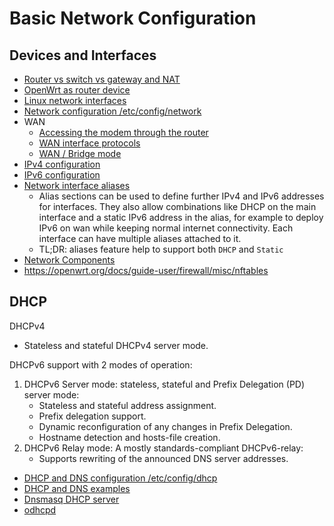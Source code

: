 # Basic Network Configuration

## Devices and Interfaces

- [Router vs switch vs gateway and NAT](https://openwrt.org/docs/guide-user/network/switch_router_gateway_and_nat)
- [OpenWrt as router device](https://openwrt.org/docs/guide-user/network/openwrt_as_routerdevice)
- [Linux network interfaces](https://openwrt.org/docs/guide-developer/networking/network.interfaces)
- [Network configuration /etc/config/network](https://openwrt.org/docs/guide-user/network/network_configuration)
- WAN
  - [Accessing the modem through the router](https://openwrt.org/docs/guide-user/network/wan/access.modem.through.nat)
  - [WAN interface protocols](https://openwrt.org/docs/guide-user/network/wan/wan_interface_protocols)
  - [WAN / Bridge mode](https://openwrt.org/docs/guide-user/network/wan/bridge-mode)
- [IPv4 configuration](https://openwrt.org/docs/guide-user/network/ipv4/configuration)
- [IPv6 configuration](https://openwrt.org/docs/guide-user/network/ipv6/configuration)
- [Network interface aliases](https://openwrt.org/docs/guide-user/network/network_interface_alias)
  - Alias sections can be used to define further IPv4 and IPv6 addresses for
    interfaces. They also allow combinations like DHCP on the main interface and
    a static IPv6 address in the alias, for example to deploy IPv6 on wan while
    keeping normal internet connectivity. Each interface can have multiple
    aliases attached to it.
  - TL;DR: aliases feature help to support both `DHCP` and `Static`
- [Network Components](https://openwrt.org/docs/guide-user/network/architecture/components)
- https://openwrt.org/docs/guide-user/firewall/misc/nftables

## DHCP

DHCPv4

- Stateless and stateful DHCPv4 server mode.

DHCPv6 support with 2 modes of operation:

1. DHCPv6 Server mode: stateless, stateful and Prefix Delegation (PD) server
   mode:
   - Stateless and stateful address assignment.
   - Prefix delegation support.
   - Dynamic reconfiguration of any changes in Prefix Delegation.
   - Hostname detection and hosts-file creation.
2. DHCPv6 Relay mode: A mostly standards-compliant DHCPv6-relay:
   - Supports rewriting of the announced DNS server addresses.

- [DHCP and DNS configuration /etc/config/dhcp](https://openwrt.org/docs/guide-user/base-system/dhcp)
- [DHCP and DNS examples](https://openwrt.org/docs/guide-user/base-system/dhcp_configuration)
- [Dnsmasq DHCP server](https://openwrt.org/docs/guide-user/base-system/dhcp.dnsmasq)
- [odhcpd](https://openwrt.org/docs/techref/odhcpd)
